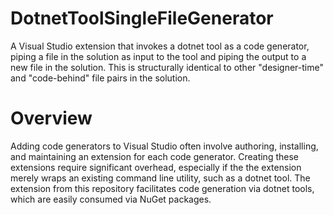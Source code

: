 # DotnetToolSingleFileGenerator

A Visual Studio extension that invokes a dotnet tool as a code generator, piping a file in the solution as input to the tool and piping the output to a new file in the solution.
This is structurally identical to other "designer-time" and "code-behind" file pairs in the solution.

# Overview

Adding code generators to Visual Studio often involve authoring, installing, and maintaining an extension for each code generator. 
Creating these extensions require significant overhead, especially if the the extension merely wraps an existing command line utility, such as a dotnet tool.
The extension from this repository facilitates code generation via dotnet tools, which are easily consumed via NuGet packages.

